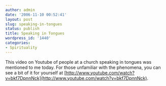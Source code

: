 ```yaml
---
author: admin
date: '2006-11-10 00:52:41'
layout: post
slug: speaking-in-tongues
status: publish
title: Speaking in Tongues
wordpress_id: '1440'
categories:
- Spirituality
---
```


This video on Youtube of people at a church speaking in tongues was
mentioned to me today. For those unfamiliar with the phenomena, you can
see a bit of it for yourself at
[http://www.youtube.com/watch?v=bkf7DpnnNck](http://www.youtube.com/watch?v=bkf7DpnnNck).


